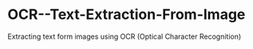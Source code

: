 # OCR--Text-Extraction-From-Image
Extracting text form images using OCR (Optical Character Recognition)
